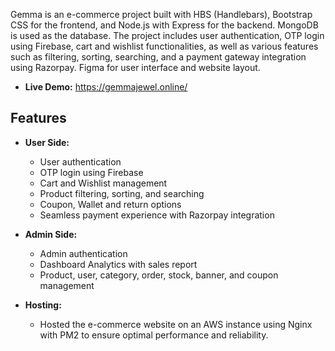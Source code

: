 Gemma is an e-commerce project built with HBS (Handlebars), Bootstrap CSS for the frontend, and Node.js with Express for the backend. MongoDB is used as the database. 
The project includes user authentication, OTP login using Firebase, cart and wishlist functionalities, as well as various features such as filtering, sorting, 
searching, and a payment gateway integration using Razorpay. Figma for user interface and website layout.
- **Live Demo:**
   https://gemmajewel.online/

## Features

- **User Side:**
  - User authentication
  - OTP login using Firebase
  - Cart and Wishlist management
  - Product filtering, sorting, and searching
  - Coupon, Wallet and return options 
  - Seamless payment experience with Razorpay integration

 - **Admin Side:**
    - Admin authentication
    - Dashboard Analytics with sales report
    - Product, user, category, order, stock, banner, and coupon management

  - **Hosting:**
      - Hosted the e-commerce website on an AWS instance using Nginx with PM2 to ensure optimal performance and reliability.
